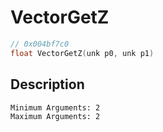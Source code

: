 # VectorGetZ
```c
// 0x004bf7c0
float VectorGetZ(unk p0, unk p1)
```
## Description
```
Minimum Arguments: 2
Maximum Arguments: 2
```
